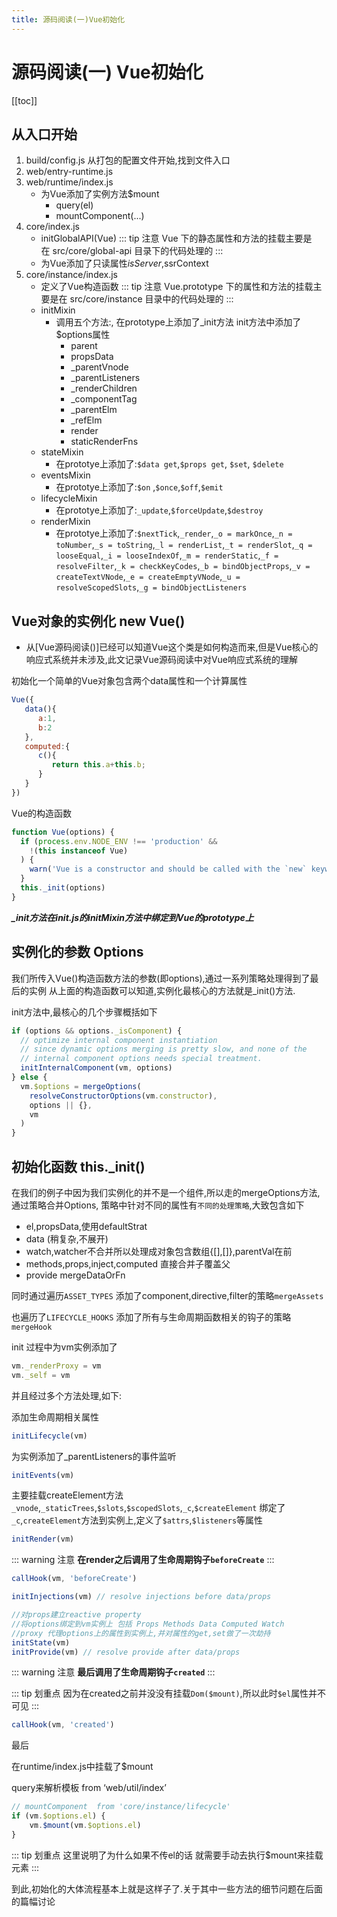 ```yaml
---
title: 源码阅读(一)Vue初始化
---
```


# 源码阅读(一) Vue初始化
[[toc]]

## 从入口开始

1. build/config.js
    从打包的配置文件开始,找到文件入口
2. web/entry-runtime.js
3. web/runtime/index.js
    - 为Vue添加了实例方法$mount
        - query(el)
        - mountComponent(...)
4. core/index.js
    - initGlobalAPI(Vue)
        ::: tip 注意
        Vue 下的静态属性和方法的挂载主要是在 src/core/global-api 目录下的代码处理的
        :::
    -  为Vue添加了只读属性$isServer,$ssrContext
5. core/instance/index.js
    -  定义了Vue构造函数
       ::: tip 注意
       Vue.prototype 下的属性和方法的挂载主要是在 src/core/instance 目录中的代码处理的
       :::
    -  initMixin
        - 调用五个方法:,       在prototype上添加了_init方法
	        init方法中添加了$options属性
            - parent
	        - propsData
	        - _parentVnode
	        - _parentListeners
	        - _renderChildren
	        - _componentTag
	        - _parentElm
	        - _refElm
	        - render
	        - staticRenderFns
    -  stateMixin
        - 在prototye上添加了:`$data get`,`$props get`, `$set`, `$delete`
    -  eventsMixin
        -  在prototye上添加了:`$on` ,`$once`,`$off`,`$emit`
    -  lifecycleMixin
        -  在prototye上添加了:`_update`,`$forceUpdate`,`$destroy`
    -  renderMixin
        -  在prototye上添加了:`$nextTick`,`_render`,`_o = markOnce`,`_n = toNumber`,`_s = toString`,`_l = renderList`,`_t = renderSlot`,`_q = looseEqual`,`_i = looseIndexOf`,`_m = renderStatic`,`_f = resolveFilter`,`_k = checkKeyCodes`,`_b = bindObjectProps`,`_v = createTextVNode`,`_e = createEmptyVNode`,`_u = resolveScopedSlots`,`_g = bindObjectListeners`

##  Vue对象的实例化 new Vue()

- 从[Vue源码阅读()]已经可以知道Vue这个类是如何构造而来,但是Vue核心的响应式系统并未涉及,此文记录Vue源码阅读中对Vue响应式系统的理解

初始化一个简单的Vue对象包含两个data属性和一个计算属性
```js
Vue({
   data(){
      a:1,
      b:2
   },
   computed:{
      c(){
         return this.a+this.b;
      }
   }
})
```

Vue的构造函数
```js
function Vue(options) {
  if (process.env.NODE_ENV !== 'production' &&
    !(this instanceof Vue)
  ) {
    warn('Vue is a constructor and should be called with the `new` keyword')
  }
  this._init(options)
}
```
***_init方法在init.js的initMixin方法中绑定到Vue的prototype上***

## 实例化的参数 Options

我们所传入Vue()构造函数方法的参数(即options),通过一系列策略处理得到了最后的实例
从上面的构造函数可以知道,实例化最核心的方法就是_init()方法.

init方法中,最核心的几个步骤概括如下
```js
if (options && options._isComponent) {
  // optimize internal component instantiation
  // since dynamic options merging is pretty slow, and none of the
  // internal component options needs special treatment.
  initInternalComponent(vm, options)
} else {
  vm.$options = mergeOptions(
    resolveConstructorOptions(vm.constructor),
    options || {},
    vm
  )
}
```


## 初始化函数 this._init()

在我们的例子中因为我们实例化的并不是一个组件,所以走的mergeOptions方法,通过策略合并Options,
策略中针对不同的属性有`不同的处理策略`,大致包含如下
- el,propsData,使用defaultStrat
- data (稍复杂,不展开)
- watch,watcher不合并所以处理成对象包含数组{[],[]},parentVal在前
- methods,props,inject,computed 直接合并子覆盖父
- provide mergeDataOrFn


同时通过遍历`ASSET_TYPES`
添加了component,directive,filter的策略`mergeAssets`

也遍历了`LIFECYCLE_HOOKS`
添加了所有与生命周期函数相关的钩子的策略`mergeHook`


init 过程中为vm实例添加了
```js
vm._renderProxy = vm
vm._self = vm
```

并且经过多个方法处理,如下:

添加生命周期相关属性
```js
initLifecycle(vm)
```
为实例添加了_parentListeners的事件监听
```js
initEvents(vm)
```
主要挂载createElement方法
`_vnode`,`_staticTrees`,`$slots`,`$scopedSlots`,`_c`,`$createElement`
绑定了`_c`,`createElement`方法到实例上,定义了`$attrs`,`$listeners`等属性

```js
initRender(vm)
```
::: warning 注意
**在render之后调用了生命周期钩子`beforeCreate`**
:::

```js
callHook(vm, 'beforeCreate')
```
```js
initInjections(vm) // resolve injections before data/props
```
```js
//对props建立reactive property
//将options绑定到vm实例上 包括 Props Methods Data Computed Watch
//proxy 代理options上的属性到实例上,并对属性的get,set做了一次劫持
initState(vm)
initProvide(vm) // resolve provide after data/props
```
::: warning 注意
**最后调用了生命周期钩子`created`**
:::

::: tip 划重点
因为在created之前并没没有挂载`Dom($mount)`,所以此时`$el`属性并不可见
:::

```js
callHook(vm, 'created')
```

最后

在runtime/index.js中挂载了$mount

query来解析模板 from ‘web/util/index’

```js
// mountComponent  from 'core/instance/lifecycle'
if (vm.$options.el) {
    vm.$mount(vm.$options.el)
}
```
::: tip 划重点
这里说明了为什么如果不传el的话 就需要手动去执行$mount来挂载元素
:::

到此,初始化的大体流程基本上就是这样子了.关于其中一些方法的细节问题在后面的篇幅讨论

